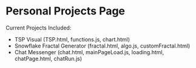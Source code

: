 # Personal Projects Page

Current Projects Included:
- TSP Visual (TSP.html, functions.js, chart.html)
- Snowflake Fractal Generator (fractal.html, algo.js, customFractal.html)
- Chat Messenger (chat.html, mainPageLoad.js, loading.html, chatPage.html, chatRun.js)
